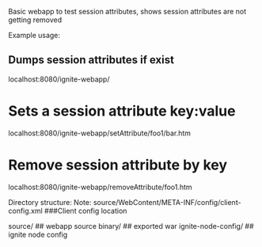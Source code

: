 Basic webapp to test session attributes, shows session attributes are not getting removed

Example usage:

## Dumps session attributes if exist
localhost:8080/ignite-webapp/

# Sets a session attribute key:value
localhost:8080/ignite-webapp/setAttribute/foo1/bar.htm

# Remove session attribute by key
localhost:8080/ignite-webapp/removeAttribute/foo1.htm

Directory structure:
Note: source/WebContent/META-INF/config/client-config.xml  ###Client config location

source/  ## webapp source
binary/ ## exported war
ignite-node-config/ ## ignite node config

